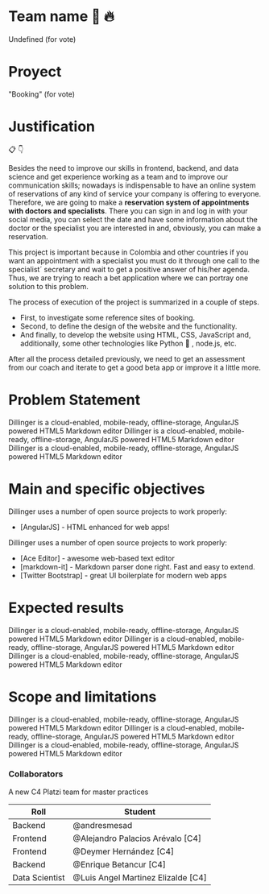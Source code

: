 # Team name :metal: :fire:
Undefined (for vote)

# Proyect
"Booking" (for vote)

# Justification 
:clipboard: :point_down:

Besides the need to improve our skills in frontend, backend, and data science and get experience working as a team and to improve our communication skills; nowadays is indispensable to have an online system of reservations of any kind of service your company is offering to everyone. Therefore, we are going to make a **reservation system of appointments with doctors and specialists**. There you can sign in and log in with your social media, you can select the date and have some information about the doctor or the specialist you are interested in and, obviously, you can make a reservation.

This project is important because in Colombia and other countries if you want an appointment with a specialist you must do it through one call to the specialist´ secretary and wait to get a positive answer of his/her agenda. Thus, we are trying to reach a bet application where we can portray one solution to this problem. 

The process of execution of the project is summarized in a couple of steps.
- First, to investigate some reference sites of booking.
- Second, to define the design of the website and the functionality. 
- And finally, to develop the website using HTML, CSS, JavaScript and, additionally, some other technologies like Python :snake: , node.js, etc. 

After all the process detailed previously, we need to get an assessment from our coach and iterate to get a good beta app or improve it a little more. 


# Problem Statement
Dillinger is a cloud-enabled, mobile-ready, offline-storage, AngularJS powered HTML5 Markdown editor Dillinger is a cloud-enabled, mobile-ready, offline-storage, AngularJS powered HTML5 Markdown editor
Dillinger is a cloud-enabled, mobile-ready, offline-storage, AngularJS powered HTML5 Markdown editor

# Main and specific objectives
Dillinger uses a number of open source projects to work properly:
* [AngularJS] - HTML enhanced for web apps!

Dillinger uses a number of open source projects to work properly:
* [Ace Editor] - awesome web-based text editor
* [markdown-it] - Markdown parser done right. Fast and easy to extend.
* [Twitter Bootstrap] - great UI boilerplate for modern web apps

# Expected results
Dillinger is a cloud-enabled, mobile-ready, offline-storage, AngularJS powered HTML5 Markdown editor Dillinger is a cloud-enabled, mobile-ready, offline-storage, AngularJS powered HTML5 Markdown editor
Dillinger is a cloud-enabled, mobile-ready, offline-storage, AngularJS powered HTML5 Markdown editor

# Scope and limitations
Dillinger is a cloud-enabled, mobile-ready, offline-storage, AngularJS powered HTML5 Markdown editor Dillinger is a cloud-enabled, mobile-ready, offline-storage, AngularJS powered HTML5 Markdown editor
Dillinger is a cloud-enabled, mobile-ready, offline-storage, AngularJS powered HTML5 Markdown editor

### Collaborators

A new C4 Platzi team for master practices

| Roll | Student |
| ------ | ------ |
| Backend | @andresmesad
| Frontend | @Alejandro Palacios Arévalo [C4]
| Frontend | @Deymer Hernández [C4]
| Backend | @Enrique Betancur [C4]
| Data Scientist  | @Luis Angel Martinez Elizalde [C4]